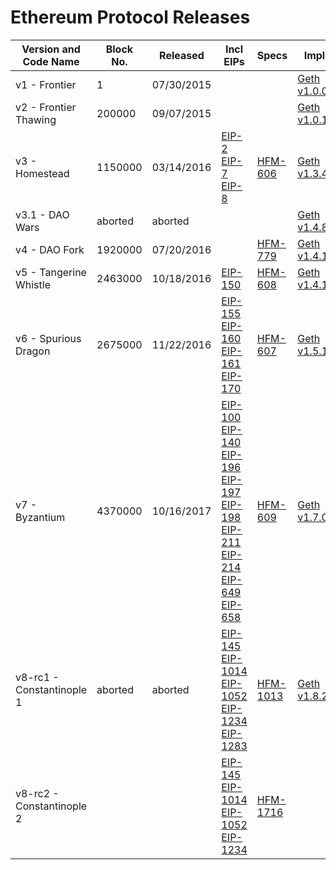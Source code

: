 # Ethereum Protocol Releases

| Version and Code Name | Block No. | Released | Incl EIPs | Specs | Impls |
|-----------------------|-----------|----------|-----------|-------|-------|
| v1 - Frontier | 1 | 07/30/2015 | | | [Geth v1.0.0](https://github.com/ethereum/go-ethereum/releases/tag/v1.0.0) |
| v2 - Frontier Thawing | 200000 | 09/07/2015 | | | [Geth v1.0.1.1](https://github.com/ethereum/go-ethereum/releases/tag/v1.0.1.1) |
| v3 - Homestead | 1150000 | 03/14/2016  | [EIP-2](https://eips.ethereum.org/EIPS/eip-2) <br/> [EIP-7](https://eips.ethereum.org/EIPS/eip-7) <br/> [EIP-8](https://eips.ethereum.org/EIPS/eip-8) | [HFM-606](https://eips.ethereum.org/EIPS/eip-606) | [Geth v1.3.4](https://github.com/ethereum/go-ethereum/releases/tag/v1.3.4) |
| v3.1 - DAO Wars | aborted | aborted |  |  | [Geth v1.4.8](https://github.com/ethereum/go-ethereum/releases/tag/v1.4.8) |
| v4 - DAO Fork | 1920000 | 07/20/2016 |  | [HFM-779](https://eips.ethereum.org/EIPS/eip-779) | [Geth v1.4.10](https://github.com/ethereum/go-ethereum/releases/tag/v1.4.10) |
| v5 - Tangerine Whistle | 2463000 | 10/18/2016 | [EIP-150](https://eips.ethereum.org/EIPS/eip-150) | [HFM-608](https://eips.ethereum.org/EIPS/eip-608) | [Geth v1.4.18](https://github.com/ethereum/go-ethereum/releases/tag/v1.4.18) |
| v6 - Spurious Dragon	 | 2675000 | 11/22/2016 | [EIP-155](https://eips.ethereum.org/EIPS/eip-155) <br/> [EIP-160](https://eips.ethereum.org/EIPS/eip-160) <br/> [EIP-161](https://eips.ethereum.org/EIPS/eip-161) <br/> [EIP-170](https://eips.ethereum.org/EIPS/eip-170) | [HFM-607](https://eips.ethereum.org/EIPS/eip-607) | [Geth v1.5.1](https://github.com/ethereum/go-ethereum/releases/tag/v1.5.1) |
| v7 - Byzantium | 4370000 | 10/16/2017	 | [EIP-100](https://eips.ethereum.org/EIPS/eip-100) <br/> [EIP-140](https://eips.ethereum.org/EIPS/eip-140) <br/>  [EIP-196](https://eips.ethereum.org/EIPS/eip-196) <br/> [EIP-197](https://eips.ethereum.org/EIPS/eip-197) <br/> [EIP-198](https://eips.ethereum.org/EIPS/eip-198) <br/> [EIP-211](https://eips.ethereum.org/EIPS/eip-211) <br/> [EIP-214](https://eips.ethereum.org/EIPS/eip-214) <br/> [EIP-649](https://eips.ethereum.org/EIPS/eip-649) <br/> [EIP-658](https://eips.ethereum.org/EIPS/eip-658) | [HFM-609](https://eips.ethereum.org/EIPS/eip-609) | [Geth v1.7.0](https://github.com/ethereum/go-ethereum/releases/tag/v1.7.0) |
| v8-rc1 - Constantinople 1 | aborted | aborted | [EIP-145](https://eips.ethereum.org/EIPS/eip-145) <br/> [EIP-1014](https://eips.ethereum.org/EIPS/eip-1014) <br/> [EIP-1052](https://eips.ethereum.org/EIPS/eip-1052) <br/> [EIP-1234](https://eips.ethereum.org/EIPS/eip-1234) <br/> [EIP-1283](https://eips.ethereum.org/EIPS/eip-1283) | [HFM-1013](https://eips.ethereum.org/EIPS/eip-1013) | [Geth v1.8.20](https://github.com/ethereum/go-ethereum/releases/tag/v1.8.20) |
| v8-rc2 - Constantinople 2 |  |  | [EIP-145](https://eips.ethereum.org/EIPS/eip-145) <br/> [EIP-1014](https://eips.ethereum.org/EIPS/eip-1014) <br/> [EIP-1052](https://eips.ethereum.org/EIPS/eip-1052) <br/> [EIP-1234](https://eips.ethereum.org/EIPS/eip-1234) | [HFM-1716](https://github.com/ethereum/EIPs/pull/1716/) |  |
